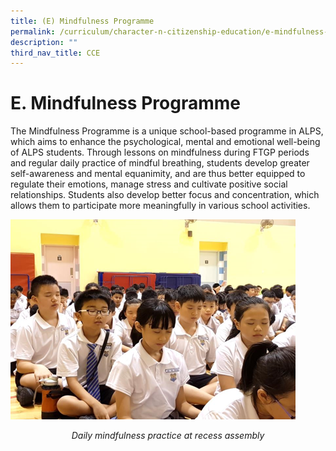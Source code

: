 ```yaml
---
title: (E) Mindfulness Programme
permalink: /curriculum/character-n-citizenship-education/e-mindfulness-programme
description: ""
third_nav_title: CCE
---
```

# **E. Mindfulness Programme**

The Mindfulness Programme is a unique school-based programme in ALPS, which aims to enhance the psychological, mental and emotional well-being of ALPS students. Through lessons on mindfulness during FTGP periods and regular daily practice of mindful breathing, students develop greater self-awareness and mental equanimity, and are thus better equipped to regulate their emotions, manage stress and cultivate positive social relationships. Students also develop better focus and concentration, which allows them to participate more meaningfully in various school activities.

![](/images/Picture11.png)
<center><i>Daily mindfulness practice at recess assembly</i></center>